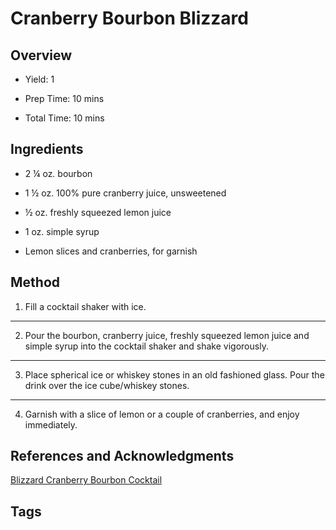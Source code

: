 # Cranberry Bourbon Blizzard

## Overview

- Yield: 1

- Prep Time: 10 mins

- Total Time: 10 mins

## Ingredients

- 2 ¼ oz. bourbon

- 1 ½ oz. 100% pure cranberry juice, unsweetened

- ½ oz. freshly squeezed lemon juice

- 1 oz. simple syrup

- Lemon slices and cranberries, for garnish


## Method

1. Fill a cocktail shaker with ice.
---
2. Pour the bourbon, cranberry juice, freshly squeezed lemon juice and simple syrup into the cocktail shaker and shake vigorously.
---
3. Place spherical ice or whiskey stones in an old fashioned glass. Pour the drink over the ice cube/whiskey stones.
---
4. Garnish with a slice of lemon or a couple of cranberries, and enjoy immediately.


## References and Acknowledgments

[Blizzard Cranberry Bourbon Cocktail](http://www.thespeckledpalate.com/2013/01/18/the-cocktail-chronicles-blizzard/)

## Tags


